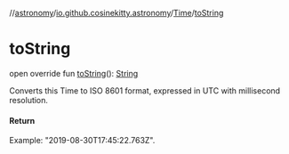 //[astronomy](../../../index.md)/[io.github.cosinekitty.astronomy](../index.md)/[Time](index.md)/[toString](to-string.md)

# toString

open override fun [toString](to-string.md)(): [String](https://kotlinlang.org/api/latest/jvm/stdlib/kotlin-stdlib/kotlin/-string/index.html)

Converts this Time to ISO 8601 format, expressed in UTC with millisecond resolution.

#### Return

Example: "2019-08-30T17:45:22.763Z".
